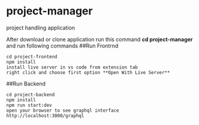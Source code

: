 # project-manager
 project handling application
 
 After download or clone application run this command **cd project-manager** and run following commands
 ##Run Frontrnd
 
 ```
 cd project-frontend
 npm install
 install live server in vs code from extension tab
 right click and choose first option **Open With Live Server**
 
 ```
 
 ##Run Backend
 
 ```
 cd project-backend
 npm install
 npm run start:dev
 open your browser to see graphql interface http://localhost:3000/graphql
 ```
